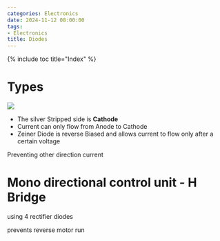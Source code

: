 ```yaml
---
categories: Electronics
date: 2024-11-12 08:00:00
tags:
- Electronics
title: Diodes
---
```


{% include toc title="Index" %}

# Types
![](https://www.youtube.com/shorts/lM4OTlGoGqc)


- The silver Stripped side is **Cathode**
- Current can only flow from Anode to Cathode
- Zeiner Diode is reverse Biased and allows current to flow only after a certain voltage

Preventing other direction current


# Mono directional control unit - H Bridge
using 4 rectifier diodes

prevents reverse motor run